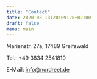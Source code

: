 ```yaml
---
title: "Contact"
date: 2020-08-13T20:09:28+02:00
draft: false
menu: main
---
```


Marienstr. 27a, 17489 Greifswald

Tel.: +49 3834 2541810

E-Mail: [info@nordreet.de](mailto:info@nordreet.de)